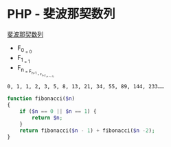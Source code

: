 # PHP - 斐波那契数列

[斐波那契数列](https://zh.wikipedia.org/wiki/%E6%96%90%E6%B3%A2%E9%82%A3%E5%A5%91%E6%95%B0%E5%88%97)

- F<sub>0<sub> = 0
- F<sub>1<sub> = 1
- F<sub>n<sub> = F<sub>n-1<sub> + F<sub>n-2<sub> (n >= 2)

`0, 1, 1, 2, 3, 5, 8, 13, 21, 34, 55, 89, 144, 233……`

```php
function fibonacci($n)
{
    if ($n == 0 || $n == 1) {
        return $n;
    }
    return fibonacci($n - 1) + fibonacci($n -2);
}
```
